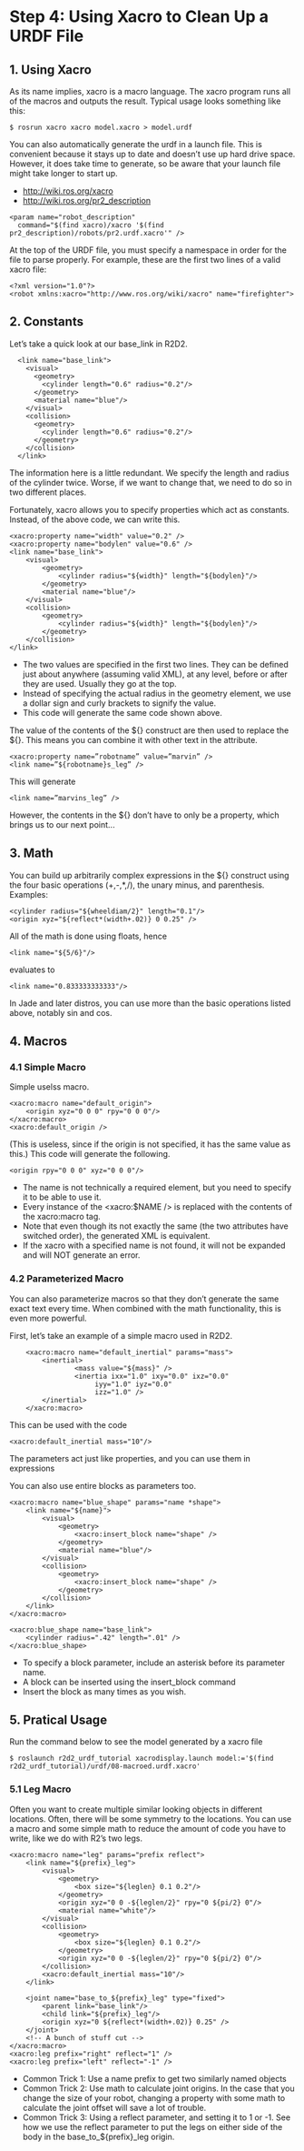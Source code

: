 # Step 4: Using Xacro to Clean Up a URDF File

## 1. Using Xacro
As its name implies, xacro is a macro language. The xacro program runs all of the macros and outputs the result. Typical usage looks something like this:
```
$ rosrun xacro xacro model.xacro > model.urdf 
```
You can also automatically generate the urdf in a launch file. This is convenient because it stays up to date and doesn’t use up hard drive space. However, it does take time to generate, so be aware that your launch file might take longer to start up. 
* http://wiki.ros.org/xacro
* http://wiki.ros.org/pr2_description
```
<param name="robot_description"
  command="$(find xacro)/xacro '$(find pr2_description)/robots/pr2.urdf.xacro'" />
```
At the top of the URDF file, you must specify a namespace in order for the file to parse properly. For example, these are the first two lines of a valid xacro file:
```
<?xml version="1.0"?>
<robot xmlns:xacro="http://www.ros.org/wiki/xacro" name="firefighter">
```

## 2. Constants
Let’s take a quick look at our base_link in R2D2.
```
  <link name="base_link">
    <visual>
      <geometry>
        <cylinder length="0.6" radius="0.2"/>
      </geometry>
      <material name="blue"/>
    </visual>
    <collision>
      <geometry>
        <cylinder length="0.6" radius="0.2"/>
      </geometry>
    </collision>
  </link>
```
The information here is a little redundant. We specify the length and radius of the cylinder twice. Worse, if we want to change that, we need to do so in two different places.

Fortunately, xacro allows you to specify properties which act as constants. Instead, of the above code, we can write this.
```
<xacro:property name="width" value="0.2" />
<xacro:property name="bodylen" value="0.6" />
<link name="base_link">
    <visual>
        <geometry>
            <cylinder radius="${width}" length="${bodylen}"/>
        </geometry>
        <material name="blue"/>
    </visual>
    <collision>
        <geometry>
            <cylinder radius="${width}" length="${bodylen}"/>
        </geometry>
    </collision>
</link>
```
* The two values are specified in the first two lines. They can be defined just about anywhere (assuming valid XML), at any level, before or after they are used. Usually they go at the top.
* Instead of specifying the actual radius in the geometry element, we use a dollar sign and curly brackets to signify the value.
* This code will generate the same code shown above.

The value of the contents of the ${} construct are then used to replace the ${}. This means you can combine it with other text in the attribute.

```
<xacro:property name=”robotname” value=”marvin” />
<link name=”${robotname}s_leg” />
```
This will generate
```
<link name=”marvins_leg” />
```
However, the contents in the ${} don’t have to only be a property, which brings us to our next point...

## 3. Math
You can build up arbitrarily complex expressions in the ${} construct using the four basic operations (+,-,*,/), the unary minus, and parenthesis. Examples:
```
<cylinder radius="${wheeldiam/2}" length="0.1"/>
<origin xyz="${reflect*(width+.02)} 0 0.25" />
```
All of the math is done using floats, hence
```
<link name="${5/6}"/>
```
evaluates to
```
<link name="0.833333333333"/>
```
In Jade and later distros, you can use more than the basic operations listed above, notably sin and cos.

## 4. Macros

### 4.1 Simple Macro
Simple uselss macro.
```
<xacro:macro name="default_origin">
    <origin xyz="0 0 0" rpy="0 0 0"/>
</xacro:macro>
<xacro:default_origin />
```
(This is useless, since if the origin is not specified, it has the same value as this.) This code will generate the following.
```
<origin rpy="0 0 0" xyz="0 0 0"/>
```
* The name is not technically a required element, but you need to specify it to be able to use it.
* Every instance of the <xacro:$NAME /> is replaced with the contents of the xacro:macro tag.
* Note that even though its not exactly the same (the two attributes have switched order), the generated XML is equivalent.
* If the xacro with a specified name is not found, it will not be expanded and will NOT generate an error.

### 4.2 Parameterized Macro
You can also parameterize macros so that they don’t generate the same exact text every time. When combined with the math functionality, this is even more powerful.

First, let’s take an example of a simple macro used in R2D2.
```
    <xacro:macro name="default_inertial" params="mass">
        <inertial>
                <mass value="${mass}" />
                <inertia ixx="1.0" ixy="0.0" ixz="0.0"
                     iyy="1.0" iyz="0.0"
                     izz="1.0" />
        </inertial>
    </xacro:macro>
```
This can be used with the code
```
<xacro:default_inertial mass="10"/>
```
The parameters act just like properties, and you can use them in expressions

You can also use entire blocks as parameters too.
```
<xacro:macro name="blue_shape" params="name *shape">
    <link name="${name}">
        <visual>
            <geometry>
                <xacro:insert_block name="shape" />
            </geometry>
            <material name="blue"/>
        </visual>
        <collision>
            <geometry>
                <xacro:insert_block name="shape" />
            </geometry>
        </collision>
    </link>
</xacro:macro>

<xacro:blue_shape name="base_link">
    <cylinder radius=".42" length=".01" />
</xacro:blue_shape>
```
* To specify a block parameter, include an asterisk before its parameter name.
* A block can be inserted using the insert_block command
* Insert the block as many times as you wish.

## 5. Pratical Usage
Run the command below to see the model generated by a xacro file
```
$ roslaunch r2d2_urdf_tutorial xacrodisplay.launch model:='$(find r2d2_urdf_tutorial)/urdf/08-macroed.urdf.xacro'
```

### 5.1 Leg Macro
Often you want to create multiple similar looking objects in different locations. Often, there will be some symmetry to the locations. You can use a macro and some simple math to reduce the amount of code you have to write, like we do with R2’s two legs.
```
<xacro:macro name="leg" params="prefix reflect">
    <link name="${prefix}_leg">
        <visual>
            <geometry>
                <box size="${leglen} 0.1 0.2"/>
            </geometry>
            <origin xyz="0 0 -${leglen/2}" rpy="0 ${pi/2} 0"/>
            <material name="white"/>
        </visual>
        <collision>
            <geometry>
                <box size="${leglen} 0.1 0.2"/>
            </geometry>
            <origin xyz="0 0 -${leglen/2}" rpy="0 ${pi/2} 0"/>
        </collision>
        <xacro:default_inertial mass="10"/>
    </link>

    <joint name="base_to_${prefix}_leg" type="fixed">
        <parent link="base_link"/>
        <child link="${prefix}_leg"/>
        <origin xyz="0 ${reflect*(width+.02)} 0.25" />
    </joint>
    <!-- A bunch of stuff cut -->
</xacro:macro>
<xacro:leg prefix="right" reflect="1" />
<xacro:leg prefix="left" reflect="-1" />
```
* Common Trick 1: Use a name prefix to get two similarly named objects
* Common Trick 2: Use math to calculate joint origins. In the case that you change the size of your robot, changing a property with some math to calculate the joint offset will save a lot of trouble.
* Common Trick 3: Using a reflect parameter, and setting it to 1 or -1. See how we use the reflect parameter to put the legs on either side of the body in the base_to_${prefix}_leg origin.
